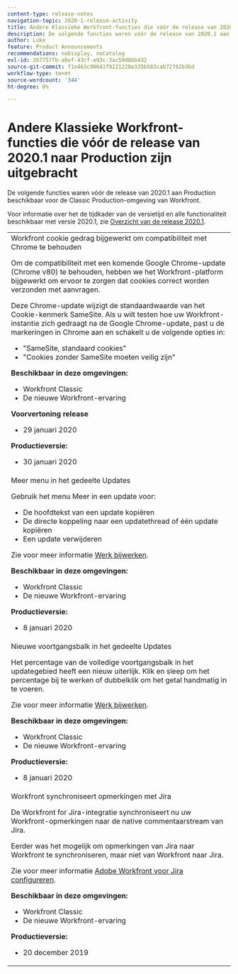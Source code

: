 ```yaml
---
content-type: release-notes
navigation-topic: 2020-1-release-activity
title: Andere Klassieke Workfront-functies die vóór de release van 2020.1 naar Production zijn uitgebracht
description: De volgende functies waren vóór de release van 2020.1 aan Production beschikbaar voor de Classic Production-omgeving van Workfront.
author: Luke
feature: Product Announcements
recommendations: noDisplay, noCatalog
exl-id: 267757fb-a8ef-43cf-a93c-3ac59d8bb432
source-git-commit: f1e463c90641f9221228e335b583cab72762b3bd
workflow-type: tm+mt
source-wordcount: '344'
ht-degree: 0%

---
```


# Andere Klassieke Workfront-functies die vóór de release van 2020.1 naar Production zijn uitgebracht

De volgende functies waren vóór de release van 2020.1 aan Production beschikbaar voor de Classic Production-omgeving van Workfront.

Voor informatie over het de tijdkader van de versietijd en alle functionaliteit beschikbaar met versie 2020.1, zie [Overzicht van de release 2020.1](../../../product-announcements/product-releases/2020.1-release-activity/2020-1-release-overview.md).

<table style="table-layout:auto"> 
 <col> 
 <tbody> 
  <tr data-mc-conditions=""> 
   <td> Workfront cookie gedrag bijgewerkt om compatibiliteit met Chrome te behouden <p>Om de compatibiliteit met een komende Google Chrome-update (Chrome v80) te behouden, hebben we het Workfront-platform bijgewerkt om ervoor te zorgen dat cookies correct worden verzonden met aanvragen. </p> <p>Deze Chrome-update wijzigt de standaardwaarde van het Cookie-kenmerk SameSite. Als u wilt testen hoe uw Workfront-instantie zich gedraagt na de Google Chrome-update, past u de markeringen in Chrome aan en schakelt u de volgende opties in: </p> 
    <ul> 
     <li>"SameSite, standaard cookies" </li> 
     <li>"Cookies zonder SameSite moeten veilig zijn"</li> 
    </ul> 
    <div class="workfront_plans"> 
     <p><strong>Beschikbaar in deze omgevingen:</strong> </p> 
     <ul> 
      <li>Workfront Classic</li> 
      <li>De nieuwe Workfront-ervaring</li> 
     </ul> 
     <p><strong>Voorvertoning release</strong> </p> 
     <ul> 
      <li>29 januari 2020</li> 
     </ul> 
     <p><strong>Productieversie:</strong> </p> 
     <ul> 
      <li> 30 januari 2020</li> 
     </ul> 
    </div> </td> 
  </tr> 
  <tr> 
   <td>Meer menu in het gedeelte Updates <p>Gebruik het menu Meer in een update voor:</p> 
    <ul> 
     <li>De hoofdtekst van een update kopiëren</li> 
     <li>De directe koppeling naar een updatethread of één update kopiëren</li> 
     <li>Een update verwijderen</li> 
    </ul> <p>Zie voor meer informatie <a href="../../../workfront-basics/updating-work-items-and-viewing-updates/update-work.md" class="MCXref xref" xrefformat="{para}">Werk bijwerken</a>.</p> 
    <div class="workfront_plans"> 
     <p><strong>Beschikbaar in deze omgevingen:</strong> </p> 
     <ul> 
      <li>Workfront Classic</li> 
      <li>De nieuwe Workfront-ervaring</li> 
     </ul> 
     <p><strong>Productieversie:</strong> </p> 
     <ul> 
      <li> 8 januari 2020</li> 
     </ul> 
    </div> </td> 
  </tr> 
  <tr data-mc-conditions=""> 
   <td>Nieuwe voortgangsbalk in het gedeelte Updates <p>Het percentage van de volledige voortgangsbalk in het updategebied heeft een nieuw uiterlijk. Klik en sleep om het percentage bij te werken of dubbelklik om het getal handmatig in te voeren.</p> <p>Zie voor meer informatie <a href="../../../workfront-basics/updating-work-items-and-viewing-updates/update-work.md" class="MCXref xref" xrefformat="{para}">Werk bijwerken</a>.</p> 
    <div class="workfront_plans"> 
     <p><strong>Beschikbaar in deze omgevingen:</strong> </p> 
     <ul> 
      <li>Workfront Classic</li> 
      <li>De nieuwe Workfront-ervaring</li> 
     </ul> 
     <p><strong>Productieversie:</strong> </p> 
     <ul> 
      <li> 8 januari 2020</li> 
     </ul> 
    </div> </td> 
  </tr> 
  <tr> 
   <td> Workfront synchroniseert opmerkingen met Jira <p>De Workfront for Jira-integratie synchroniseert nu uw Workfront-opmerkingen naar de native commentaarstream van Jira.</p> <p>Eerder was het mogelijk om opmerkingen van Jira naar Workfront te synchroniseren, maar niet van Workfront naar Jira. </p> <p>Zie voor meer informatie <a href="../../../workfront-integrations-and-apps/use-workfront-with-jira/configure-workfront-for-jira.md" class="MCXref xref" xrefformat="{para}">Adobe Workfront voor Jira configureren</a>.</p> 
    <div class="workfront_plans"> 
     <p><strong>Beschikbaar in deze omgevingen:</strong> </p> 
     <ul> 
      <li>Workfront Classic</li> 
      <li>De nieuwe Workfront-ervaring</li> 
     </ul> 
     <p><strong>Productieversie:</strong> </p> 
     <ul> 
      <li> 20 december 2019</li> 
     </ul> 
    </div> </td> 
  </tr> 
 </tbody> 
</table>
